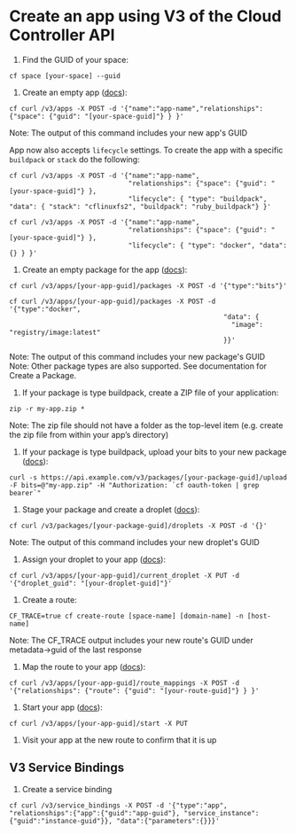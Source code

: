 # Create an app using V3 of the Cloud Controller API

1. Find the GUID of your space:

  `cf space [your-space] --guid`

1. Create an empty app ([docs](http://apidocs.cloudfoundry.org/release-candidate/apps_(experimental)/create_an_app.html)):

  `cf curl /v3/apps -X POST -d '{"name":"app-name","relationships": {"space": {"guid": "[your-space-guid]"} } }'`

  Note: The output of this command includes your new app's GUID

  App now also accepts `lifecycle` settings. To create the app with a specific `buildpack` or `stack` do the following:

  ```
  cf curl /v3/apps -X POST -d '{"name":"app-name",
                                "relationships": {"space": {"guid": "[your-space-guid]"} },
                                "lifecycle": { "type": "buildpack", "data": { "stack": "cflinuxfs2", "buildpack": "ruby_buildpack"} }'
  ```
  
  ```
  cf curl /v3/apps -X POST -d '{"name":"app-name",
                                "relationships": {"space": {"guid": "[your-space-guid]"} },
                                "lifecycle": { "type": "docker", "data": {} } }'
  ```

1. Create an empty package for the app ([docs](http://apidocs.cloudfoundry.org/release-candidate/packages_(experimental)/create_a_package.html)):

  ```
  cf curl /v3/apps/[your-app-guid]/packages -X POST -d '{"type":"bits"}'
  ```
  
  ```
  cf curl /v3/apps/[your-app-guid]/packages -X POST -d '{"type":"docker",
                                                        "data": {
                                                          "image": "registry/image:latest" 
                                                        }}'
  ```

  Note: The output of this command includes your new package's GUID  
  Note: Other package types are also supported. See documentation for Create a Package.

1. If your package is type buildpack, create a ZIP file of your application:

  `zip -r my-app.zip *`

  Note: The zip file should not have a folder as the top-level item (e.g. create the zip file from within your app’s directory)

1. If your package is type buildpack, upload your bits to your new package ([docs](http://apidocs.cloudfoundry.org/release-candidate/packages_(experimental)/upload_bits_for_a_package_of_type_bits.html)):

  ``curl -s https://api.example.com/v3/packages/[your-package-guid]/upload -F bits=@"my-app.zip" -H "Authorization: `cf oauth-token | grep bearer`"``

1. Stage your package and create a droplet ([docs](http://apidocs.cloudfoundry.org/release-candidate/packages_(experimental)/stage_a_package.html)):

  `cf curl /v3/packages/[your-package-guid]/droplets -X POST -d '{}'`

  Note: The output of this command includes your new droplet's GUID

1. Assign your droplet to your app ([docs](http://apidocs.cloudfoundry.org/release-candidate/apps_(experimental)/assigning_a_droplet_as_a_an_apps_current_droplet.html)):

  `cf curl /v3/apps/[your-app-guid]/current_droplet -X PUT -d '{"droplet_guid": "[your-droplet-guid]"}'`

1. Create a route:

  `CF_TRACE=true cf create-route [space-name] [domain-name] -n [host-name]`

  Note: The CF_TRACE output includes your new route's GUID under metadata->guid of the last response

1. Map the route to your app ([docs](http://apidocs.cloudfoundry.org/release-candidate/app_routes_(experimental)/map_a_route.html)):

  `cf curl /v3/apps/[your-app-guid]/route_mappings -X POST -d '{"relationships": {"route": {"guid": "[your-route-guid]"} } }'`

1. Start your app ([docs](http://apidocs.cloudfoundry.org/release-candidate/apps_(experimental)/starting_an_app.html)):

  `cf curl /v3/apps/[your-app-guid]/start -X PUT`

1. Visit your app at the new route to confirm that it is up


## V3 Service Bindings

1. Create a service binding

  ```
  cf curl /v3/service_bindings -X POST -d '{"type":"app", "relationships":{"app":{"guid":"app-guid"}, "service_instance":{"guid":"instance-guid"}}, "data":{"parameters":{}}}'
  ```
